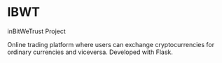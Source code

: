 # IBWT 
inBitWeTrust Project

Online trading platform where users can exchange cryptocurrencies for ordinary currencies and viceversa. Developed with Flask.


